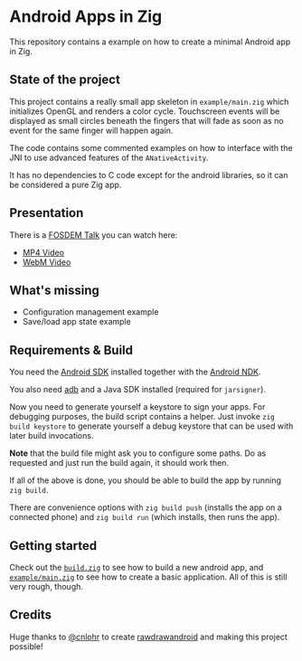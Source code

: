 # Android Apps in Zig

This repository contains a example on how to create a minimal Android app in Zig.

## State of the project
This project contains a really small app skeleton in `example/main.zig` which initializes OpenGL and renders a color cycle. Touchscreen events will be displayed as small circles beneath the fingers that will fade as soon as no event for the same finger will happen again.

The code contains some commented examples on how to interface with the JNI to use advanced features of the `ANativeActivity`.

It has no dependencies to C code except for the android libraries, so it can be considered a pure Zig app.

## Presentation

There is a [FOSDEM Talk](https://fosdem.org/2021/schedule/event/zig_android/) you can watch here:
- [MP4 Video](https://video.fosdem.org/2021/D.zig/zig_android.mp4)
- [WebM Video](https://video.fosdem.org/2021/D.zig/zig_android.webm)

## What's missing
- Configuration management example
- Save/load app state example

## Requirements & Build

You need the [Android SDK](https://developer.android.com/studio#command-tools) installed together with the [Android NDK](https://developer.android.com/ndk).

You also need [adb](https://developer.android.com/studio/command-line/adb) and a Java SDK installed (required for `jarsigner`).

Now you need to generate yourself a keystore to sign your apps. For debugging purposes, the build script contains a helper. Just invoke `zig build keystore` to generate yourself a debug keystore that can be used with later build invocations.

**Note** that the build file might ask you to configure some paths. Do as requested and just run the build again, it should work then.

If all of the above is done, you should be able to build the app by running `zig build`.

There are convenience options with `zig build push` (installs the app on a connected phone) and `zig build run` (which installs, then runs the app).

## Getting started

Check out the [`build.zig`](build.zig) to see how to build a new android app, and [`example/main.zig`](example/main.zig) to see how to create a basic application. All of this is still very rough, though.

## Credits
Huge thanks to [@cnlohr](https://github.com/cnlohr) to create [rawdrawandroid](https://github.com/cnlohr/rawdrawandroid) and making this project possible!

